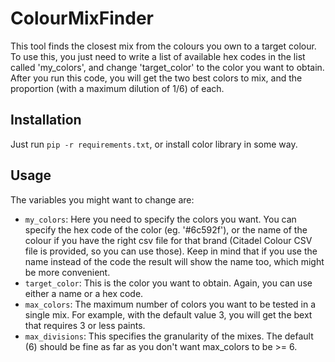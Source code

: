 # ColourMixFinder
This tool finds the closest mix from the colours you own to a target colour. To use this, you just need to write a list of available hex codes in the list called 'my_colors', and change 'target_color' to the color you want to obtain. After you run this code, you will get the two best colors to mix, and the proportion (with a maximum dilution of 1/6) of each.

## Installation
Just run ``pip -r requirements.txt``, or install color library in some way.

## Usage

The variables you might want to change are:
- ``my_colors``: Here you need to specify the colors you want. You can specify the hex code of the color (eg. '#6c592f'), or the name of the colour if you have the right csv file for that brand (Citadel Colour CSV file is provided, so you can use those). Keep in mind that if you use the name instead of the code the result will show the name too, which might be more convenient.
- ``target_color``: This is the color you want to obtain. Again, you can use either a name or a hex code.
- ``max_colors``: The maximum number of colors you want to be tested in a single mix. For example, with the default value 3, you will get the bext that requires 3 or less paints.
- ``max_divisions``: This specifies the granularity of the mixes. The default (6) should be fine as far as you don't want max_colors to be >= 6.
